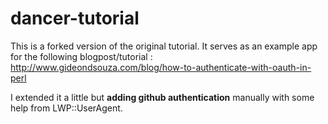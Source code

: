 dancer-tutorial
===============

This is a forked version of the original tutorial. It serves as an example app for the following blogpost/tutorial :   
http://www.gideondsouza.com/blog/how-to-authenticate-with-oauth-in-perl

I extended it a little but **adding github authentication** manually with some help from LWP::UserAgent.

